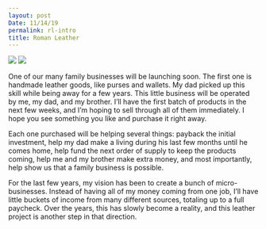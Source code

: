 ```yaml
---
layout: post
Date: 11/14/19
permalink: rl-intro
title: Roman Leather
---
```


![][image-1]
![][image-2]

One of our many family businesses will be launching soon. The first one is handmade leather goods, like purses and wallets. My dad picked up this skill while being away for a few years. This little business will be operated by me, my dad, and my brother. I’ll have the first batch of products in the next few weeks, and I’m hoping to sell through all of them immediately. I hope you see something you like and purchase it right away.

Each one purchased will be helping several things: payback the initial investment, help my dad make a living during his last few months until he comes home, help fund the next order of supply to keep the products coming, help me and my brother make extra money, and most importantly, help show us that a family business is possible. 

For the last few years, my vision has been to create a bunch of micro-businesses. Instead of having all of my money coming from one job, I’ll have little buckets of income from many different sources, totaling up to a full paycheck. Over the years, this has slowly become a reality, and this leather project is another step in that direction.

[image-1]:	https://blotcdn.com/blog_7d9c6729f90a4fd68ca68a09e88009f0/_image_cache/198fe559-2ac7-4810-87ef-eb329765b0a2.jpg
[image-2]:	https://cdn.shopify.com/s/files/1/0340/8723/9724/products/2304E966-397F-48BC-815C-BC991BB5C610_720x.jpg